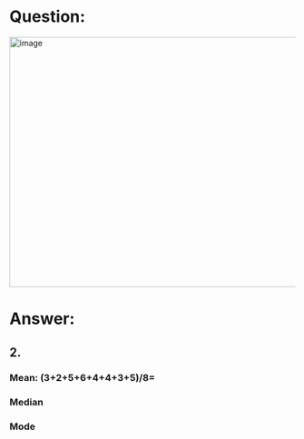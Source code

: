 # Question:<br>
<img width="685" height="441" alt="image" src="https://github.com/user-attachments/assets/3848ac9c-9bda-4fd5-aadc-29ae12bd279f" />
<br>

# Answer:<br>
## 2.<br>
### Mean: (3+2+5+6+4+4+3+5)/8=<br>
### Median<br>
### Mode<br>

